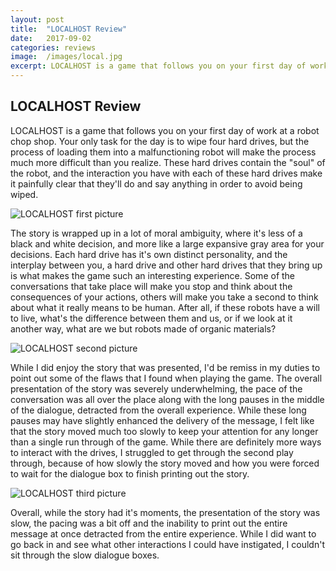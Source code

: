 ```yaml
---
layout: post
title:  "LOCALHOST Review"
date:   2017-09-02
categories: reviews
image:  /images/local.jpg
excerpt: LOCALHOST is a game that follows you on your first day of work at a robot chop shop and the strange interactions that follow.
---
```

## LOCALHOST Review

LOCALHOST is a game that follows you on your first day of work at a robot chop shop.  Your only task for the day is to wipe four hard drives, but the process of loading them into a malfunctioning robot will make the process much more difficult than you realize.  These hard drives contain the "soul" of the robot, and the interaction you have with each of these hard drives make it painfully clear that they'll do and say anything in order to avoid being wiped.

![LOCALHOST first picture](http://indiesense.github.io/images/local1.jpg)

The story is wrapped up in a lot of moral ambiguity, where it's less of a black and white decision, and more like a large expansive gray area for your decisions.  Each hard drive has it's own distinct personality, and the interplay between you, a hard drive and other hard drives that they bring up is what makes the game such an interesting experience.  Some of the conversations that take place will make you stop and think about the consequences of your actions, others will make you take a second to think about what it really means to be human.  After all, if these robots have a will to live, what's the difference between them and us, or if we look at it another way, what are we but robots made of organic materials?

![LOCALHOST second picture](http://indiesense.github.io/images/local2.jpg)

While I did enjoy the story that was presented, I'd be remiss in my duties to point out some of the flaws that I found when playing the game.  The overall presentation of the story was severely underwhelming, the pace of the conversation was all over the place along with the long pauses in the middle of the dialogue, detracted from the overall experience. While these long pauses may have slightly enhanced the delivery of the message, I felt like that the story moved much too slowly to keep your attention for any longer than a single run through of the game.  While there are definitely more ways to interact with the drives, I struggled to get through the second play through, because of how slowly the story moved and how you were forced to wait for the dialogue box to finish printing out the story.

![LOCALHOST third picture](http://indiesense.github.io/images/local3.jpg)

Overall, while the story had it's moments, the presentation of the story was slow, the pacing was a bit off and the inability to print out the entire message at once detracted from the entire experience.  While I did want to go back in and see what other interactions I could have instigated, I couldn't sit through the slow dialogue boxes.